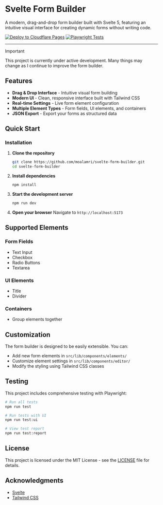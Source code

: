 # Svelte Form Builder

A modern, drag-and-drop form builder built with Svelte 5, featuring an intuitive visual interface for creating dynamic forms without writing code.

[![Deploy to Cloudflare Pages](https://github.com/moalamri/svelte-form-builder/actions/workflows/deploy.yml/badge.svg)](https://github.com/moalamri/svelte-form-builder/actions/workflows/deploy.yml)
[![Playwright Tests](https://github.com/moalamri/svelte-form-builder/actions/workflows/test.yml/badge.svg)](https://github.com/moalamri/svelte-form-builder/actions/workflows/test.yml)

---

> [!IMPORTANT]
> This project is currently under active development. Many things may change as I continue to improve the form builder.

## Features

- **Drag & Drop Interface** - Intuitive visual form building
- **Modern UI** - Clean, responsive interface built with Tailwind CSS
- **Real-time Settings** - Live form element configuration
- **Multiple Element Types** - Form fields, UI elements, and containers
- **JSON Export** - Export your forms as structured data

## Quick Start

### Installation

1. **Clone the repository**

   ```bash
   git clone https://github.com/moalamri/svelte-form-builder.git
   cd svelte-form-builder
   ```

2. **Install dependencies**

   ```bash
   npm install
   ```

3. **Start the development server**

   ```bash
   npm run dev
   ```

4. **Open your browser**
   Navigate to `http://localhost:5173`

## Supported Elements

### Form Fields

- Text Input
- Checkbox
- Radio Buttons
- Textarea

### UI Elements

- Title
- Divider

### Containers

- Group elements together

## Customization

The form builder is designed to be easily extensible. You can:

- Add new form elements in `src/lib/components/elements/`
- Customize element settings in `src/lib/components/editor/`
- Modify the styling using Tailwind CSS classes

## Testing

This project includes comprehensive testing with Playwright:

```bash
# Run all tests
npm run test

# Run tests with UI
npm run test:ui

# View test report
npm run test:report
```

## License

This project is licensed under the MIT License - see the [LICENSE](LICENSE) file for details.

## Acknowledgments

- [Svelte](https://svelte.dev/)
- [Tailwind CSS](https://tailwindcss.com/)
